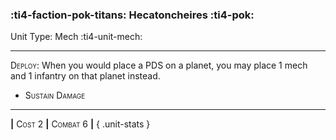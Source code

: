 ### :ti4-faction-pok-titans: **Hecatoncheires** :ti4-pok:

Unit Type: Mech :ti4-unit-mech:

---

<span style="font-variant:small-caps;">Deploy</span>: When you would place a PDS on a planet, you may place 1 mech and 1 infantry on that planet instead.

* <span style="font-variant:small-caps;">Sustain Damage</span> 

---

__|__ <span style="font-variant:small-caps;">Cost 2</span> __|__ <span style="font-variant:small-caps;">Combat 6</span> __|__
{ .unit-stats }
